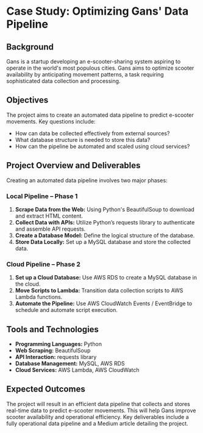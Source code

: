# Case Study: Optimizing Gans' Data Pipeline

## Background
Gans is a startup developing an e-scooter-sharing system aspiring to operate in the world's most populous cities. Gans aims to optimize scooter availability by anticipating movement patterns, a task requiring sophisticated data collection and processing.

## Objectives
The project aims to create an automated data pipeline to predict e-scooter movements. Key questions include:
- How can data be collected effectively from external sources?
- What database structure is needed to store this data?
- How can the pipeline be automated and scaled using cloud services?

## Project Overview and Deliverables
Creating an automated data pipeline involves two major phases:

### Local Pipeline – Phase 1
1. **Scrape Data from the Web:** Using Python's BeautifulSoup to download and extract HTML content.
2. **Collect Data with APIs:** Utilize Python’s requests library to authenticate and assemble API requests.
3. **Create a Database Model:** Define the logical structure of the database.
4. **Store Data Locally:** Set up a MySQL database and store the collected data.

### Cloud Pipeline – Phase 2
1. **Set up a Cloud Database:** Use AWS RDS to create a MySQL database in the cloud.
2. **Move Scripts to Lambda:** Transition data collection scripts to AWS Lambda functions.
3. **Automate the Pipeline:** Use AWS CloudWatch Events / EventBridge to schedule and automate script execution.

## Tools and Technologies
- **Programming Languages:** Python
- **Web Scraping:** BeautifulSoup
- **API Interaction:** requests library
- **Database Management:** MySQL, AWS RDS
- **Cloud Services:** AWS Lambda, AWS CloudWatch

## Expected Outcomes
The project will result in an efficient data pipeline that collects and stores real-time data to predict e-scooter movements. This will help Gans improve scooter availability and operational efficiency. Key deliverables include a fully operational data pipeline and a Medium article detailing the project.



